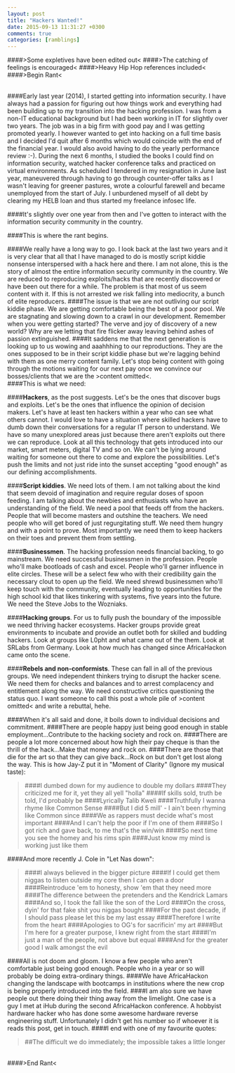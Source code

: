 ```yaml
---
layout: post
title: "Hackers Wanted!"
date: 2015-09-13 11:31:27 +0300
comments: true
categories: [ramblings]
---
```

####>Some expletives have been edited out<
####>The catching of feelings is encouraged<
####>Heavy Hip Hop references included<
&nbsp;  
####>Begin Rant<

<!--more-->

&nbsp;  
####Early last year (2014), I started getting into information security. I have always had a passion for figuring out how things work and everything had been building up to my transition into the hacking profession. I was from a non-IT educational background but I had been working in IT for slightly over two years. The job was in a big firm with good pay and I was getting promoted yearly. I however wanted to get into hacking on a full time basis and I decided I'd quit after 6 months which would coincide with the end of the financial year. I would also avoid having to do the yearly performance review :-). During the next 6 months, I studied the books I could find on information security, watched hacker conference talks and practiced on virtual environments. As scheduled I tendered in my resignation in June last year, maneuvered through having to go through counter-offer talks as I wasn't leaving for greener pastures, wrote a colourful farewell and became unemployed from the start of July. I unburdened myself of all debt by clearing my HELB loan and thus started my freelance infosec life.

####It's slightly over one year from then and I've gotten to interact with the information security community in the country. 

####This is where the rant begins.

####We really have a long way to go. I look back at the last two years and it is very clear that all that I have managed to do is mostly script kiddie nonsense interspersed with a hack here and there. I am not alone, this is the story of almost the entire information security community in the country. We are reduced to reproducing exploits/hacks that are recently discovered or have been out there for a while. The problem is that most of us seem content with it. If this is not arrested we risk falling into mediocrity, a bunch of elite reproducers.
####The issue is that we are not outliving our script kiddie phase. We are getting comfortable being the best of a poor pool. We are stagnating and slowing down to a crawl in our development. Remember when you were getting started? The verve and joy of discovery of a new world? Why are we letting that fire flicker away leaving behind ashes of passion extinguished. 
####It saddens me that the next generation is looking up to us wowing and aaahhhing to our reproductions. They are the ones supposed to be in their script kiddie phase but we're lagging behind with them as one merry content family. Let's stop being content with going through the motions waiting for our next pay once we convince our bosses/clients that we are the >content omitted<. 
&nbsp;  
####This is what we need:

####**Hackers**, as the post suggests. Let's be the ones that discover bugs and exploits. Let's be the ones that influence the opinion of decision makers. Let's have at least ten hackers within a year who can see what others cannot. I would love to have a situation where skilled hackers have to dumb down their conversations for a regular IT person to understand. We have so many unexplored areas just because there aren't exploits out there we can reproduce. Look at all this technology that gets introduced into our market, smart meters, digital TV and so on. We can't be lying around waiting for someone out there to come and explore the possibilities. Let's push the limits and not just ride into the sunset accepting "good enough" as our defining accomplishments.

####**Script kiddies**. We need lots of them. I am not talking about the kind that seem devoid of imagination and require regular doses of spoon feeding. I am talking about the newbies and enthusiasts who have an understanding of the field. We need a pool that feeds off from the hackers. People that will become masters and outshine the teachers. We need people who  will get bored of just regurgitating stuff. We need them hungry and with a point to prove. Most importantly we need them to keep hackers on their toes and prevent them from settling. 

####**Businessmen**. The hacking profession needs financial backing, to go mainstream. We need successful businessmen in the profession. People who'll make bootloads of cash and excel. People who'll garner influence in elite circles. These will be a select few who with their credibility gain the necessary clout to open up the field. We need shrewd businessmen who'll keep touch with the community, eventually leading to opportunities for the high school kid that likes tinkering with systems, five years into the future. We need the Steve Jobs to the Wozniaks.

####**Hacking groups**. For us to fully push the boundary of the impossible we need thriving hacker ecosystems. Hacker groups provide great environments to incubate and provide an outlet both for skilled and budding hackers. Look at groups like L0pht and what came out of the them. Look at SRLabs from Germany. Look at how much has changed since AfricaHackon came onto the scene.

####**Rebels and non-conformists**. These can fall in all of the previous groups. We need independent thinkers trying to disrupt the hacker scene. We need them for checks and balances and to arrest complacency and entitlement along the way. We need constructive critics questioning the status quo. I want someone to call this post a whole pile of >content omitted< and write a rebuttal, hehe.

####When it's all said and done, it boils down to individual decisions and commitment. 
####There are people happy just being good enough in stable employment...Contribute to the hacking society and rock on. 
####There are people a lot more concerned about how high their pay cheque is than the thrill of the hack...Make that money and rock on.
####There are those that die for the art so that they can give back...Rock on but don't get lost along the way. This is how Jay-Z put it in "Moment of Clarity" (Ignore my musical taste):
>####I dumbed down for my audience to double my dollars
>####They criticized me for it, yet they all yell "holla"
>####If skills sold, truth be told, I'd probably be
>####Lyrically Talib Kweli
>####Truthfully I wanna rhyme like Common Sense
>####But I did 5 mill' - I ain't been rhyming like Common since
>####We as rappers must decide what's most important
>####And I can't help the poor if I'm one of them
>####So I got rich and gave back, to me that's the win/win
>####So next time you see the homey and his rims spin
>####Just know my mind is working just like them

####And more recently J. Cole in "Let Nas down":
>####I always believed in the bigger picture
>####If I could get them niggas to listen outside my core then I can open a door
>####Reintroduce 'em to honesty, show 'em that they need more
>####The difference between the pretenders and the Kendrick Lamars
>####And so, I took the fall like the son of the Lord
>####On the cross, dyin' for that fake shit you niggas bought
>####For the past decade, if I should pass please let this be my last essay
>####Therefore I write from the heart
>####Apologies to OG's for sacrificin' my art
>####But I'm here for a greater purpose, I knew right from the start
>####I'm just a man of the people, not above but equal
>####And for the greater good I walk amongst the evil

####All is not doom and gloom. I know a few people who aren't comfortable just being good enough. People who in a year or so will probably be doing extra-ordinary things. 
####We have AfricaHackon changing the landscape with bootcamps in institutions where the new crop is being properly introduced into the field.
####I am also sure we have people out there doing their thing away from the limelight. One case is a guy I met at iHub during the second AfricaHackon conference. A hobbyist hardware hacker who has done some awesome hardware reverse engineering stuff. Unfortunately I didn't get his number so if whoever it is reads this post, get in touch.
####I end with one of my favourite quotes:
>##The difficult we do immediately; the impossible takes a little longer

&nbsp;  
####>End Rant<
